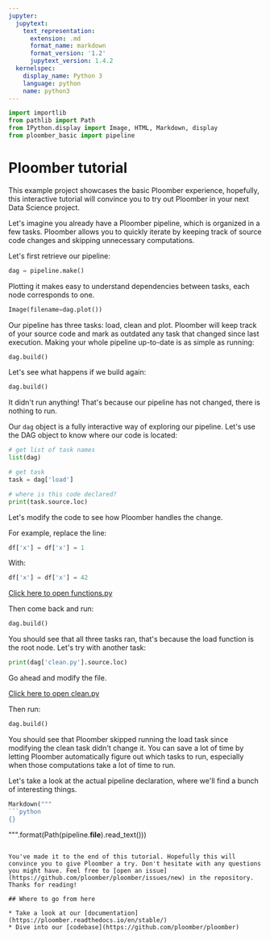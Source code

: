 ```yaml
---
jupyter:
  jupytext:
    text_representation:
      extension: .md
      format_name: markdown
      format_version: '1.2'
      jupytext_version: 1.4.2
  kernelspec:
    display_name: Python 3
    language: python
    name: python3
---
```


```python
import importlib
from pathlib import Path
from IPython.display import Image, HTML, Markdown, display
from ploomber_basic import pipeline
```
# Ploomber tutorial

This example project showcases the basic Ploomber experience, hopefully, this interactive tutorial will convince you to try out Ploomber in your next Data Science project.

Let's imagine you already have a Ploomber pipeline, which is organized in a few tasks. Ploomber allows you to quickly iterate by keeping track of source code changes and skipping unnecessary computations.

Let's first retrieve our pipeline:

```python
dag = pipeline.make()
```

Plotting it makes easy to understand dependencies between tasks, each node corresponds to one.

```python
Image(filename=dag.plot())
```

Our pipeline has three tasks: load, clean and plot. Ploomber will keep track of your source code and mark as outdated any task that changed since last execution. Making your whole pipeline up-to-date is as simple as running:

```python
dag.build()
```

Let's see what happens if we build again:

```python
dag.build()
```

It didn't run anything! That's because our pipeline has not changed, there is nothing to run.


Our `dag` object is a fully interactive way of exploring our pipeline. Let's use the DAG object to know where our code is located:

```python
# get list of task names
list(dag)
```

```python
# get task
task = dag['load']
```

```python
# where is this code declared?
print(task.source.loc)
```

Let's modify the code to see how Ploomber handles the change.

For example, replace the line:

<!-- #md -->

```python
df['x'] = df['x'] = 1
```

With:

```python
df['x'] = df['x'] = 42
```

<!-- #endmd -->

[Click here to open functions.py](src/ploomber_basic/functions.py)


Then come back and run:

```python
dag.build()
```

You should see that all three tasks ran, that's because the load function is the root node. Let's try with another task:

```python
print(dag['clean.py'].source.loc)
```

Go ahead and modify the file.

[Click here to open clean.py](src/ploomber_basic/notebooks/clean.py)

Then run:

```python
dag.build()
```

You should see that Ploomber skipped running the load task since modifying the clean task didn't change it. You can save a lot of time by letting Ploomber automatically figure out which tasks to run, especially when those computations take a lot of time to run.

Let's take a look at the actual pipeline declaration, where we'll find a bunch of interesting things.

```python 
Markdown("""
```python
{}
```
""".format(Path(pipeline.__file__).read_text()))
```

You've made it to the end of this tutorial. Hopefully this will convince you to give Ploomber a try. Don't hesitate with any questions you might have. Feel free to [open an issue](https://github.com/ploomber/ploomber/issues/new) in the repository. Thanks for reading!

## Where to go from here

* Take a look at our [documentation](https://ploomber.readthedocs.io/en/stable/)
* Dive into our [codebase](https://github.com/ploomber/ploomber)
